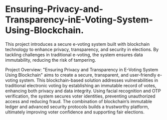 # Ensuring-Privacy-and-Transparency-inE-Voting-System-Using-Blockchain.
This project introduces a secure e-voting system built with blockchain technology to enhance privacy, transparency, and security in elections. By tackling challenges in traditional e-voting, the system ensures data immutability, reducing the risk of tampering.

Project Overview:
"Ensuring Privacy and Transparency in E-Voting System Using Blockchain" aims to create a secure, transparent, and user-friendly e-voting system. This blockchain-based solution addresses vulnerabilities in traditional electronic voting by establishing an immutable record of votes, enhancing both privacy and data integrity. Using facial recognition and OTP verification, the system secures voter identities, preventing unauthorized access and reducing fraud. The combination of blockchain’s immutable ledger and advanced security protocols builds a trustworthy platform, ultimately improving voter confidence and supporting fair elections.
